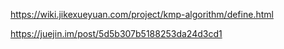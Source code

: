 

https://wiki.jikexueyuan.com/project/kmp-algorithm/define.html

https://juejin.im/post/5d5b307b5188253da24d3cd1